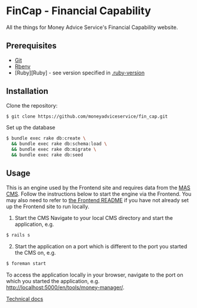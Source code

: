 # FinCap - Financial Capability

All the things for Money Advice Service's Financial Capability website.

## Prerequisites

* [Git](http://git-scm.com)
* [Rbenv](https://github.com/rbenv/rbenv)
* [Ruby][Ruby] - see version specified in [.ruby-version](.ruby-version)

## Installation

Clone the repository:

```sh
$ git clone https://github.com/moneyadviceservice/fin_cap.git
```

Set up the database
```sh
$ bundle exec rake db:create \
  && bundle exec rake db:schema:load \
  && bundle exec rake db:migrate \
  && bundle exec rake db:seed
```

## Usage

This is an engine used by the Frontend site and requires data from the [MAS CMS](https://github.com/moneyadviceservice/cms). Follow the instructions below to start the engine via the Frontend. You may also need to refer to [the Frontend README](https://github.com/moneyadviceservice/frontend/blob/master/README.md) if you have not already set up the Frontend site to run locally.

  1. Start the CMS
  Navigate to your local CMS directory and start the application, e.g.

  ```sh
  $ rails s
  ```

  2. Start the application on a port which is different to the port you started the CMS on, e.g.

  ```sh
  $ foreman start
  ```

  To access the application locally in your browser, navigate to the port on which you started the application, e.g. [http://localhost:5000/en/tools/money-manager/](http://localhost:5000).

[Technical docs](https://github.com/moneyadviceservice/technical-docs/tree/master/fin_cap)